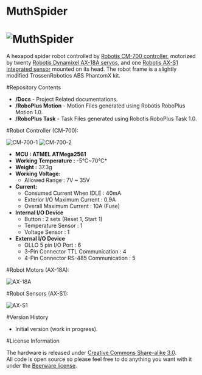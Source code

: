 # MuthSpider

![MuthSpider](https://s3-eu-west-1.amazonaws.com/muthspider/img/MuthSpider.png)<br>
==========
   
   A hexapod spider robot controlled by [Robotis CM-700 controller](http://support.robotis.com/en/product/auxdevice/controller/cm700_manual.htm), motorized by twenty [Robotis Dynamixel AX-18A servos](http://support.robotis.com/en/product/dynamixel/ax_series/ax-18f.htm), and one [Robotis AX-S1 integrated sensor](http://support.robotis.com/en/product/auxdevice/sensor/dxl_ax_s1.htm) mounted on its head. The robot frame is a slightly modified TrossenRobotics ABS PhantomX kit.
 
 

#Repository Contents


* **/Docs** - Project Related documentations.
* **/RoboPlus Motion** - Motion Files generated using Robotis RoboPlus Motion 1.0.
* **/RoboPlus Task** - Task Files generated using Robotis RoboPlus Task 1.0.

#Robot Controller (CM-700):

![CM-700-1](https://s3-eu-west-1.amazonaws.com/muthspider/img/cm700-1.png)
![CM-700-2](https://s3-eu-west-1.amazonaws.com/muthspider/img/cm700-2.png)


* **MCU : ATMEL ATMega2561**
* **Working Temperature :** -5℃~70℃*
* **Weight :** 37.3g
* **Working Voltage:**
   * Allowed Range : 7V ~ 35V
* **Current:**
   - Consumed Current When IDLE  : 40mA
   - Exterior I/O Maximum Current : 0.9A
   - Overall Maximum Current : 10A (Fuse)
* **Internal I/O Device**
   - Button : 2 sets (Reset 1, Start 1)
   - Temperature Sensor : 1
   - Voltage Sensor : 1
* **External I/O Device**
   - OLLO 5 pin I/O Port : 6
   - 3-Pin Connector TTL Communication : 4
   - 4-Pin Connector RS-485 Communication : 5


#Robot Motors (AX-18A):

 
![AX-18A](https://s3-eu-west-1.amazonaws.com/muthspider/img/AX-18A.png)
 
#Robot Sensors (AX-S1):

 
![AX-S1](https://s3-eu-west-1.amazonaws.com/muthspider/img/AX-S1.png)



#Version History

* Initial version (work in progress).


#License Information

The hardware is released under [Creative Commons Share-alike 3.0](http://creativecommons.org/licenses/by-sa/3.0/).  
All code is open source so please feel free to do anything you want with it under the [Beerware license](http://en.wikipedia.org/wiki/Beerware).
